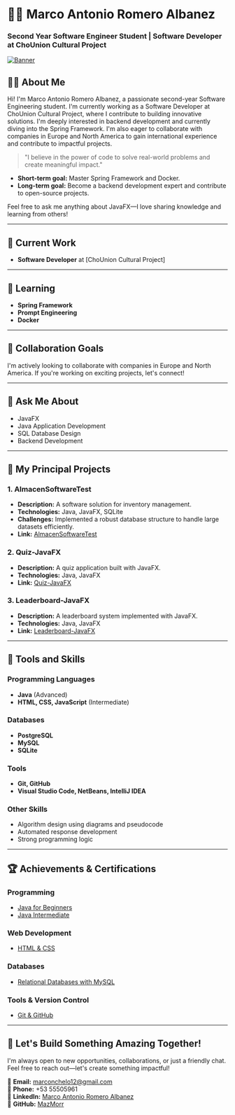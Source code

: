 # 👨‍💻 Marco Antonio Romero Albanez  
### Second Year Software Engineer Student | Software Developer at ChoUnion Cultural Project  

[![Banner](https://i.postimg.cc/W3LVPCwC/1726442500493.jpg)](https://postimg.cc/xkRhvs73)

## 🐱‍👤 About Me  
Hi! I'm Marco Antonio Romero Albanez, a passionate second-year Software Engineering student. I'm currently working as a Software Developer at ChoUnion Cultural Project, where I contribute to building innovative solutions. I'm deeply interested in backend development and currently diving into the Spring Framework. I'm also eager to collaborate with companies in Europe and North America to gain international experience and contribute to impactful projects.  

> "I believe in the power of code to solve real-world problems and create meaningful impact."

- **Short-term goal:** Master Spring Framework and Docker.  
- **Long-term goal:** Become a backend development expert and contribute to open-source projects.  

Feel free to ask me anything about JavaFX—I love sharing knowledge and learning from others!  

---

## 🔭 Current Work  
- **Software Developer** at [ChoUnion Cultural Project]  

---

## 🌱 Learning  
- **Spring Framework**  
- **Prompt Engineering**  
- **Docker**  

---

## 👯 Collaboration Goals  
I'm actively looking to collaborate with companies in Europe and North America. If you're working on exciting projects, let's connect!  

---

## 💬 Ask Me About  
- JavaFX  
- Java Application Development  
- SQL Database Design  
- Backend Development  

---

## 🚀 My Principal Projects  

### 1. AlmacenSoftwareTest  
- **Description:** A software solution for inventory management.  
- **Technologies:** Java, JavaFX, SQLite  
- **Challenges:** Implemented a robust database structure to handle large datasets efficiently.  
- **Link:** [AlmacenSoftwareTest](https://github.com/MazMorr/AlmacenSoftwareTest-main.git)  

### 2. Quiz-JavaFX  
- **Description:** A quiz application built with JavaFX.  
- **Technologies:** Java, JavaFX  
- **Link:** [Quiz-JavaFX](https://github.com/MazMorr/Quiz-JavaFX.git)  

### 3. Leaderboard-JavaFX  
- **Description:** A leaderboard system implemented with JavaFX.  
- **Technologies:** Java, JavaFX  
- **Link:** [Leaderboard-JavaFX](https://github.com/MazMorr/Leaderboard-JavaFX.git)  

---

## 🔧 Tools and Skills  

### Programming Languages  
- **Java** (Advanced)  
- **HTML, CSS, JavaScript** (Intermediate)  

### Databases  
- **PostgreSQL**  
- **MySQL**  
- **SQLite**  

### Tools  
- **Git, GitHub**  
- **Visual Studio Code, NetBeans, IntelliJ IDEA**  

### Other Skills  
- Algorithm design using diagrams and pseudocode  
- Automated response development  
- Strong programming logic  

---

## 🏆 Achievements & Certifications  

### Programming  
- [Java for Beginners](https://todocodeacademy.com/certificate/java-para-principiantes-veg/)  
- [Java Intermediate](https://www.sololearn.com/certificates/CC-SJFNW7VN)  

### Web Development  
- [HTML & CSS](https://todocodeacademy.com/certificate/certificado-html-y-css-tk5/)  

### Databases  
- [Relational Databases with MySQL](https://todocodeacademy.com/certificate/bd-relacionales-con-mysql-pon/)  

### Tools & Version Control  
- [Git & GitHub](https://todocodeacademy.com/certificate/git-y-github-kjq/)  

---

## 🌟 Let's Build Something Amazing Together!  
I'm always open to new opportunities, collaborations, or just a friendly chat. Feel free to reach out—let's create something impactful!  

📧 **Email:** [marconchelo12@gmail.com](mailto:marconchelo12@gmail.com)  
📱 **Phone:** +53 55505961  
🔗 **LinkedIn:** [Marco Antonio Romero Albanez](https://www.linkedin.com/in/marco-antonio-romero-albanez-2653372b2)  
🔗 **GitHub:** [MazMorr](https://github.com/MazMorr)  

<!--
**MazMorr/MazMorr** is a ✨ _special_ ✨ repository because its `README.md` (this file) appears on your GitHub profile.

Here are some ideas to get you started:

- 🔭 I’m currently working on ...
- 🌱 I’m currently learning ...
- 👯 I’m looking to collaborate on ...
- 🤔 I’m looking for help with ...
- 💬 Ask me about ...
- 📫 How to reach me: ...
- 😄 Pronouns: ...
- ⚡ Fun fact: ...
-->
